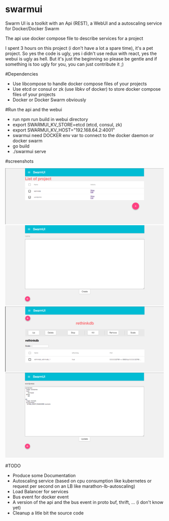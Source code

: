 # swarmui

Swarm UI is a toolkit with an Api (REST), a WebUI and a autoscaling service for Docker/Docker Swarm

The api use docker compose file to describe services for a project

I spent 3 hours on this project (i don't have a lot a spare time), it's a pet project.
So yes the code is ugly, yes i didn't use redux with react, yes the webui is ugly as hell.
But it's just the beginning so please be gentle and if something is too ugly for you, you can just contribute it ;)

#Dependencies
- Use libcompose to handle docker compose files of your projects
- Use etcd or consul or zk (use libkv of docker) to store docker compose files of your projects
- Docker or Docker Swarm obviously

#Run the api and the webui
- run npm run build in webui directory
- export SWARMUI_KV_STORE=etcd (etcd, consul, zk)
- export SWARMUI_KV_HOST="192.168.64.2:4001"
- swarmui need DOCKER env var to connect to the docker daemon or docker swarm
- go build
- ./swarmui serve


#screenshots

![Alt text](/doc/img/1.png?raw=true "List of project")
![Alt text](/doc/img/2.png?raw=true "Create a project (with docker compose file)")
![Alt text](/doc/img/3.png?raw=true "Manage a project")
![Alt text](/doc/img/4.png?raw=true "Edit a project (with docker compose file)")

#TODO

- Produce some Documentation
- Autoscaling service (based on cpu consumption like kubernetes or request per second on an LB like marathon-lb-autoscaling)
- Load Balancer for services
- Bus event for docker event
- A version of the api and the bus event in proto buf, thrift, ... (i don't know yet)
- Cleanup a litle bit the source code
